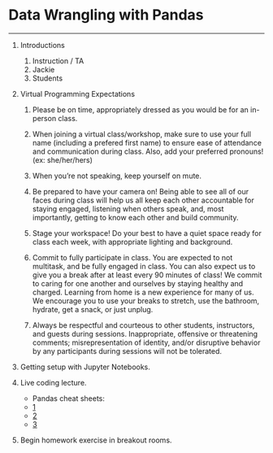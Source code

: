 # Data Wrangling with Pandas
---
1. Introductions
	1. Instruction / TA
	2. Jackie
	3. Students

2. Virtual Programming Expectations 
	1. Please be on time, appropriately dressed as you would be for an in-person class.

	2. When joining a virtual class/workshop, make sure to use your full name (including a prefered first name) to ensure ease of attendance and communication during class. Also, add your preferred pronouns! (ex: she/her/hers)

	3. When you’re not speaking, keep yourself on mute.

	4. Be prepared to have your camera on! Being able to see all of our faces during class will help us all keep each other accountable for staying engaged, listening when others speak, and, most importantly, getting to know each other and build community.

	5. Stage your workspace! Do your best to have a quiet space ready for class each week, with appropriate lighting and background.

	6. Commit to fully participate in class. You are expected to not multitask, and be fully engaged in class. You can also expect us to give you a break after at least every 90 minutes of class! We commit to caring for one another and ourselves by staying healthy and charged. Learning from home is a new experience for many of us. We encourage you to use your breaks to stretch, use the bathroom, hydrate, get a snack, or just unplug.

	7. Always be respectful and courteous to other students, instructors, and guests during sessions. Inappropriate, offensive or threatening comments; misrepresentation of identity, and/or disruptive behavior by any participants during sessions will not be tolerated.


2. Getting setup with Jupyter Notebooks.

3. Live coding lecture.
	* Pandas cheat sheets:
    * [1](http://datacamp-community-prod.s3.amazonaws.com/dbed353d-2757-4617-8206-8767ab379ab3)
    * [2](https://datacamp-community-prod.s3.amazonaws.com/9f0f2ae1-8bd8-4302-a67b-e17f3059d9e8)
    * [3](https://datacamp-community-prod.s3.amazonaws.com/50d31142-3de0-4159-89b9-18b718a728ef)

4. Begin homework exercise in breakout rooms.